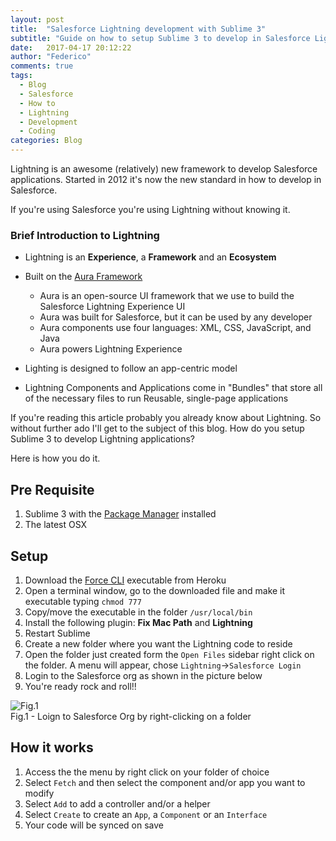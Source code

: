 ```yaml
---
layout: post
title:  "Salesforce Lightning development with Sublime 3"
subtitle: "Guide on how to setup Sublime 3 to develop in Salesforce Lightning"
date:   2017-04-17 20:12:22
author: "Federico"
comments: true
tags:
  - Blog
  - Salesforce
  - How to
  - Lightning
  - Development
  - Coding
categories: Blog
---
```


Lightning is an awesome (relatively) new framework to develop Salesforce applications. Started in 2012 it's now the new standard in how to develop in Salesforce.

If you're using Salesforce you're using Lightning without knowing it.

### Brief Introduction to Lightning
- Lightning is an **Experience**, a **Framework** and an **Ecosystem**
- Built on the [Aura Framework](http://documentation.auraframework.org/auradocs)
	- Aura is an open-source UI framework that we use to build the Salesforce Lightning Experience UI
	- Aura was built for Salesforce, but it can be used by any developer
	- Aura components use four languages: XML, CSS, JavaScript, and Java
	- Aura powers Lightning Experience

- Lighting is designed to follow an app-centric model
- Lightning Components and Applications come in "Bundles" that store all of the necessary files to run Reusable, single-page applications

If you're reading this article probably you already know about Lightning. So without further ado I'll get to the subject of this blog. How do you setup Sublime 3 to develop Lightning applications?

Here is how you do it.

## Pre Requisite
1. Sublime 3 with the [Package Manager](https://packagecontrol.io) installed
2. The latest OSX

## Setup
1. Download the [Force CLI](https://force-cli.heroku.com) executable from Heroku
2. Open a terminal window, go to the downloaded file and make it executable typing `chmod 777`
3. Copy/move the executable in the folder `/usr/local/bin`
4. Install the following plugin: **Fix Mac Path** and **Lightning**
5. Restart Sublime
6. Create a new folder where you want the Lightning code to reside
7. Open the folder just created form the `Open Files` sidebar right click on the folder. A menu will appear, chose `Lightning`->`Salesforce Login`
8. Login to the Salesforce org as shown in the picture below
9. You're ready rock and roll!!

![Fig.1](http://paini.org/federico/imgs/blog-imgs/Sublime3-Lightning/sublime-lightning.Fig1.png)<br>
Fig.1 - Loign to Salesforce Org by right-clicking on a folder<p></p>

## How it works
1. Access the the menu by right click on your folder of choice
2. Select `Fetch` and then select the component and/or app you want to modify
3. Select `Add` to add a controller and/or a helper
4. Select `Create` to create an `App`, a `Component` or an `Interface`
5. Your code will be synced on save

